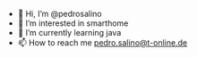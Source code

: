 - 👋 Hi, I’m @pedrosalino
- 👀 I’m interested in smarthome
- 🌱 I’m currently learning java
- 📫 How to reach me pedro.salino@t-online.de

<!---
pedrosalino/pedrosalino is a ✨ special ✨ repository because its `README.md` (this file) appears on your GitHub profile.
You can click the Preview link to take a look at your changes.
--->
